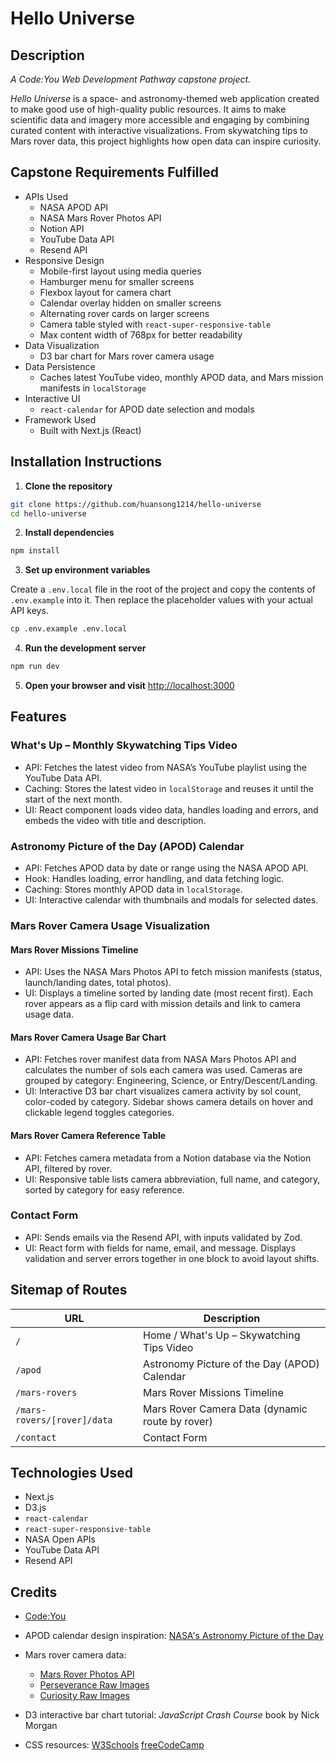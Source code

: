 # Hello Universe

## Description

*A Code:You Web Development Pathway capstone project.*

*Hello Universe* is a space- and astronomy-themed web application created to make good use of high-quality public resources. It aims to make scientific data and imagery more accessible and engaging by combining curated content with interactive visualizations. From skywatching tips to Mars rover data, this project highlights how open data can inspire curiosity.

## Capstone Requirements Fulfilled

- APIs Used
  - NASA APOD API
  - NASA Mars Rover Photos API
  - Notion API
  - YouTube Data API
  - Resend API
- Responsive Design
  - Mobile-first layout using media queries
  - Hamburger menu for smaller screens
  - Flexbox layout for camera chart
  - Calendar overlay hidden on smaller screens
  - Alternating rover cards on larger screens
  - Camera table styled with `react-super-responsive-table`
  - Max content width of 768px for better readability
- Data Visualization
  - D3 bar chart for Mars rover camera usage
- Data Persistence
  - Caches latest YouTube video, monthly APOD data, and Mars mission manifests in `localStorage`
- Interactive UI
  - `react-calendar` for APOD date selection and modals
- Framework Used
  - Built with Next.js (React)

## Installation Instructions

1. **Clone the repository**
```bash
git clone https://github.com/huansong1214/hello-universe
cd hello-universe
```

2. **Install dependencies**
```bash
npm install
```

3. **Set up environment variables**

Create a `.env.local` file in the root of the project and copy the contents of `.env.example` into it. Then replace the placeholder values with your actual API keys.

```bash
cp .env.example .env.local
```

4. **Run the development server**

```bash
npm run dev
```

5. **Open your browser and visit** [http://localhost:3000](http://localhost:3000)

## Features

### What's Up – Monthly Skywatching Tips Video
- API: Fetches the latest video from NASA’s YouTube playlist using the YouTube Data API.
- Caching: Stores the latest video in `localStorage` and reuses it until the start of the next month.
- UI: React component loads video data, handles loading and errors, and embeds the video with title and description.

### Astronomy Picture of the Day (APOD) Calendar
- API: Fetches APOD data by date or range using the NASA APOD API.
- Hook: Handles loading, error handling, and data fetching logic.
- Caching: Stores monthly APOD data in `localStorage`.
- UI: Interactive calendar with thumbnails and modals for selected dates.

### Mars Rover Camera Usage Visualization

#### Mars Rover Missions Timeline
- API: Uses the NASA Mars Photos API to fetch mission manifests (status, launch/landing dates, total photos).
- UI: Displays a timeline sorted by landing date (most recent first). Each rover appears as a flip card with mission details and link to camera usage data.

#### Mars Rover Camera Usage Bar Chart
- API: Fetches rover manifest data from NASA Mars Photos API and calculates the number of sols each camera was used. Cameras are grouped by category: Engineering, Science, or Entry/Descent/Landing.
- UI: Interactive D3 bar chart visualizes camera activity by sol count, color-coded by category. Sidebar shows camera details on hover and clickable legend toggles categories.

#### Mars Rover Camera Reference Table
- API: Fetches camera metadata from a Notion database via the Notion API, filtered by rover.
- UI: Responsive table lists camera abbreviation, full name, and category, sorted by category for easy reference.

### Contact Form
- API: Sends emails via the Resend API, with inputs validated by Zod.
- UI: React form with fields for name, email, and message. Displays validation and server errors together in one block to avoid layout shifts.

## Sitemap of Routes

| URL                         | Description                                    |
|-----------------------------|------------------------------------------------|
| `/`                         | Home / What's Up – Skywatching Tips Video      |
| `/apod`                     | Astronomy Picture of the Day (APOD) Calendar   |
| `/mars-rovers`              | Mars Rover Missions Timeline                   |
| `/mars-rovers/[rover]/data` | Mars Rover Camera Data (dynamic route by rover)|
| `/contact`                  | Contact Form                                   |

## Technologies Used

- Next.js
- D3.js
- `react-calendar`
- `react-super-responsive-table`
- NASA Open APIs
- YouTube Data API
- Resend API

## Credits

- [Code:You](https://code-you.org)

- APOD calendar design inspiration:
  [NASA's Astronomy Picture of the Day](https://lizkalter.github.io/nasa-apod-calendar/)

- Mars rover camera data:
  - [Mars Rover Photos API](https://mars-photos.herokuapp.com)
  - [Perseverance Raw Images](https://mars.nasa.gov/mars2020/multimedia/raw-images/)
  - [Curiosity Raw Images](https://mars.nasa.gov/msl/multimedia/raw-images/)

- D3 interactive bar chart tutorial:
  *JavaScript Crash Course* book by Nick Morgan

- CSS resources:
  [W3Schools](https://www.w3schools.com)
  [freeCodeCamp](https://www.freecodecamp.org)
